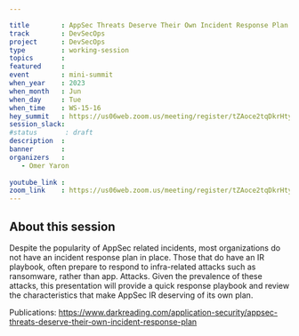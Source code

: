 ```yaml
---

title        : AppSec Threats Deserve Their Own Incident Response Plan
track        : DevSecOps
project      : DevSecOps
type         : working-session
topics       :
featured     :
event        : mini-summit
when_year    : 2023
when_month   : Jun
when_day     : Tue
when_time    : WS-15-16
hey_summit   : https://us06web.zoom.us/meeting/register/tZAoce2tqDkrHtymvjFtW4fdDy94YKGTXFLl
session_slack:
#status       : draft
description  :
banner       : 
organizers   :
   - Omer Yaron
  
youtube_link : 
zoom_link    : https://us06web.zoom.us/meeting/register/tZAoce2tqDkrHtymvjFtW4fdDy94YKGTXFLl
---
```



## About this session

Despite the popularity of AppSec related incidents, most organizations do not have an incident response plan in place. Those that do have an IR playbook, often prepare to respond to infra-related attacks such as ransomware, rather than app. Attacks. Given the prevalence of these attacks, this presentation will provide a quick response playbook and review the characteristics that make AppSec IR deserving of its own plan. 

Publications:
https://www.darkreading.com/application-security/appsec-threats-deserve-their-own-incident-response-plan
